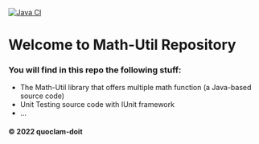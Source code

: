 [![Java CI](https://github.com/quoclam-doit/math-util/actions/workflows/ant.yml/badge.svg)](https://github.com/quoclam-doit/math-util/actions/workflows/ant.yml)
# Welcome to Math-Util Repository
### You will find in this repo the following stuff:
* The Math-Util library that offers multiple math function (a Java-based source code)
* Unit Testing source code with IUnit framework
* ...

#### © 2022 quoclam-doit